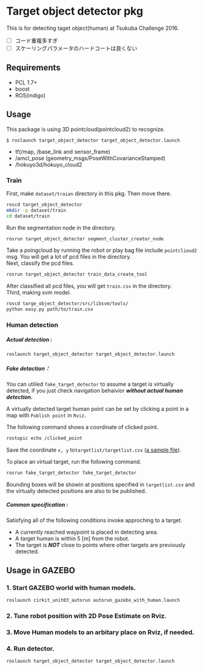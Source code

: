 # Target object detector pkg

This is for detecting taget object(human) at Tsukuba Challenge 2016.

- [ ] コード重複多すぎ
- [ ] スケーリングパラメータのハードコートは良くない

## Requirements

- PCL 1.7+
- boost
- ROS(indigo)


## Usage
This package is using 3D pointcloud(pointcloud2) to recognize.

```
$ roslaunch target_object_detector target_object_detector.launch
```

- tf(/map, /base_link and sensor_frame)
- /amcl_pose (geometry_msgs/PoseWithCovarianceStamped)
- /hokuyo3d/hokuyo_cloud2

### Train
First, make `dataset/traian` directory in this pkg. Then move there.
```bash
roscd target_object_detector
mkdir -p dataset/train
cd dataset/train
```
Run the segmentation node in the directory.
```bash
rosrun target_object_detector segment_cluster_creator_node
```
Take a poingcloud by running the robot or play bag file include `pointclioud2` msg.
You will get a lot of pcd files in the directory.  
Next, classify the pcd files.
```bash
rosrun target_object_detector train_data_create_tool
```
After classified all pcd files, you will get `train.csv` in the directory.  
Third, making svm model.
```bash
roscd targe_object_detector/src/libsvm/tools/
python easy.py path/to/train.csv
```

### Human detection
##### Actual detection :
```
roslaunch target_object_detector target_object_detector.launch
```
##### Fake detaction： 
You can utilied `fake_target_detector` to assume a target is virtually detected, if you just check navigation behaivior ***without actual human detection.***  

A virtually detected target human point can be set by clicking a point in a map with `Publish point` in `Rviz`.

The following command shows a coordinate of clicked point.

```bash
rostopic echo /clicked_point
```

Save the coordinate `x, y` to`targetlist/targetlist.csv` ([a sample file](https://github.com/CIR-KIT/human_detector/blob/mm/add/document/fake_target_detector/targetfiles/targetlist.csv)).

To place an virtual target, run the following command.

```bash
rosrun fake_target_detector fake_target_detector
```

Bounding boxes will be showin at positions specified in `targetlist.csv` and the virtually detected positions are also to be published.

##### Common specification : 
Satisfying all of the following conditions invoke approching to a target.

- A currently reached waypoint is placed in detecting area.
- A target human is within 5 [m] from the robot.
- The target is ***NOT*** close to points where other targets are previously detected.

## Usage in GAZEBO

### 1. Start GAZEBO world with human models.

```bash
roslaunch cirkit_unit03_autorun autorun_gazebo_with_human.launch
```

### 2. Tune robot position with 2D Pose Estimate on Rviz.

### 3. Move Human models to an arbitary place on Rviz, if needed.

### 4. Run detector.

```bash
roslaunch target_object_detector target_object_detector.launch
```
